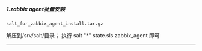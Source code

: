 

##### 1.zabbix agent批量安装
```
salt_for_zabbix_agent_install.tar.gz
```
解压到/srv/salt/目录；
执行 salt "*" state.sls zabbix_agent 即可

------


